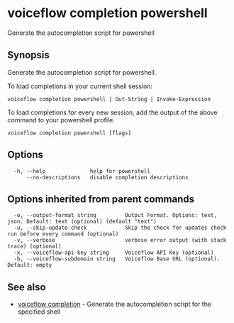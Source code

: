 # voiceflow completion powershell

Generate the autocompletion script for powershell

## Synopsis

Generate the autocompletion script for powershell.

To load completions in your current shell session:

	voiceflow completion powershell | Out-String | Invoke-Expression

To load completions for every new session, add the output of the above command
to your powershell profile.


```
voiceflow completion powershell [flags]
```

## Options

```
  -h, --help              help for powershell
      --no-descriptions   disable completion descriptions
```

## Options inherited from parent commands

```
  -o, --output-format string         Output Format. Options: text, json. Default: text (optional) (default "text")
  -u, --skip-update-check            Skip the check for updates check run before every command (optional)
  -v, --verbose                      verbose error output (with stack trace) (optional)
  -x, --voiceflow-api-key string     Voiceflow API Key (optional)
  -b, --voiceflow-subdomain string   Voiceflow Base URL (optional). Default: empty
```

## See also

* [voiceflow completion](/cmd/voiceflow_completion/)	 - Generate the autocompletion script for the specified shell

